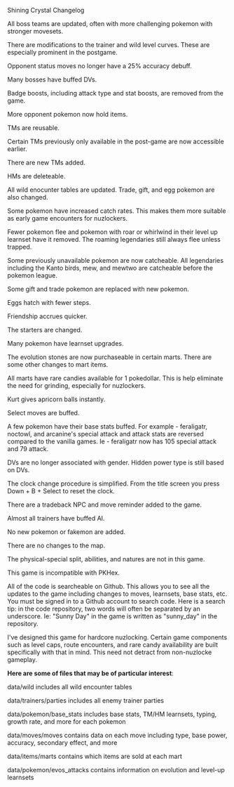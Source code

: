 Shining Crystal Changelog

All boss teams are updated, often with more challenging pokemon with stronger movesets.

There are modifications to the trainer and wild level curves. These are especially prominent in the postgame.

Opponent status moves no longer have a 25% accuracy debuff.

Many bosses have buffed DVs.

Badge boosts, including attack type and stat boosts, are removed from the game.

More opponent pokemon now hold items.

TMs are reusable.

Certain TMs previously only available in the post-game are now accessible earlier.

There are new TMs added.

HMs are deleteable.

All wild enocunter tables are updated. Trade, gift, and egg pokemon are also changed.

Some pokemon have increased catch rates. This makes them more suitable as early game encounters for nuzlockers.

Fewer pokemon flee and pokemon with roar or whirlwind in their level up learnset have it removed. The roaming legendaries still always flee unless trapped.

Some previously unavailable pokemon are now catcheable. All legendaries including the Kanto birds, mew, and mewtwo are catcheable before the pokemon league.

Some gift and trade pokemon are replaced with new pokemon.

Eggs hatch with fewer steps.

Friendship accrues quicker.

The starters are changed.

Many pokemon have learnset upgrades.

The evolution stones are now purchaseable in certain marts. There are some other changes to mart items.

All marts have rare candies available for 1 pokedollar. This is help eliminate the need for grinding, especially for nuzlockers.

Kurt gives apricorn balls instantly.

Select moves are buffed.

A few pokemon have their base stats buffed. For example - feraligatr, noctowl, and arcanine's special attack and attack stats are reversed compared to the vanilla games. Ie - feraligatr now has 105 special attack and 79 attack.

DVs are no longer associated with gender. Hidden power type is still based on DVs.

The clock change procedure is simplified. From the title screen you press Down + B + Select to reset the clock.

There are a tradeback NPC and move reminder added to the game.

Almost all trainers have buffed AI.

No new pokemon or fakemon are added.

There are no changes to the map.

The physical-special split, abilities, and natures are not in this game.

This game is incompatible with PKHex.

All of the code is searcheable on Github. This allows you to see all the updates to the game including changes to moves, learnsets, base stats, etc. You must be signed in to a Github account to search code. Here is a search tip: in the code repository, two words will often be separated by an underscore. Ie: "Sunny Day" in the game is written as "sunny_day" in the repository.

I've designed this game for hardcore nuzlocking. Certain game components such as level caps, route encounters, and rare candy availability are built specifically with that in mind. This need not detract from non-nuzlocke gameplay.

**Here are some of files that may be of particular interest**:

data/wild includes all wild encounter tables

data/trainers/parties includes all enemy trainer parties

data/pokemon/base_stats includes base stats, TM/HM learnsets, typing, growth rate, and more for each pokemon

data/moves/moves contains data on each move including type, base power, accuracy, secondary effect, and more

data/items/marts contains which items are sold at each mart

data/pokemon/evos_attacks contains information on evolution and level-up learnsets
